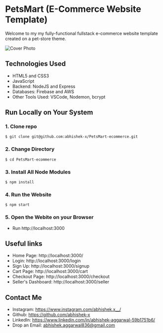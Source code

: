 # PetsMart (E-Commerce Website Template)

Welcome to my my fully-functional fullstack e-commerce website template created on a pet-store theme.

![Cover Photo](public/imagess/readmecover.png)

## Technologies Used
- HTML5 and CSS3
- JavaScript
- Backend: NodeJS and Express
- Databases: Firebase and AWS
- Other Tools Used: VSCode, Nodemon, bcrypt

## Run Locally on Your System

### 1. Clone repo

```
$ git clone git@github.com:abhishek-x/PetsMart-ecommerce.git
```

### 2. Change Directory

```
$ cd PetsMart-ecommerce
```
### 3. Install All Node Modules

```
$ npm install
```

### 4. Run the Website

```
$ npm start
```

### 5. Open the Webite on your Browser

- Run http://localhost:3000

## Useful links
- Home Page: http://localhost:3000/
- Login: http://localhost:3000/login
- Sign Up: http://localhost:3000/signup
- Cart Page: http://localhost:3000/cart
- Checkout Page: http://localhost:3000/checkout
- Seller's Dashboard: http://localhost:3000/seller

## Contact Me
- Instagram: https://www.instagram.com/abhishek.x__/
- Github: https://github.com/abhishek-x
- LinkedIn: https://www.linkedin.com/in/abhishek-aggarwal-59b1751b6/
- Drop an Email: abhishek.aggarwal836@gmail.com
